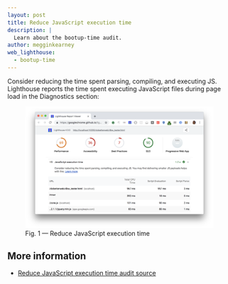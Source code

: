 ```yaml
---
layout: post
title: Reduce JavaScript execution time
description: |
  Learn about the bootup-time audit.
author: megginkearney
web_lighthouse:
  - bootup-time
---
```


Consider reducing the time spent parsing, compiling, and executing JS.
Lighthouse reports the time spent executing JavaScript files during page load
in the Diagnostics section: 

<figure class="w-figure">
  <img class="w-screenshot w-screenshot--filled" src="bootup-time.png" alt="Lighthouse: Reduce JavaScript execution time">
  <figcaption class="w-figcaption">
    Fig. 1 — Reduce JavaScript execution time
  </figcaption>
</figure>

## More information

- [Reduce JavaScript execution time audit source](https://github.com/GoogleChrome/lighthouse/blob/master/lighthouse-core/audits/bootup-time.js)